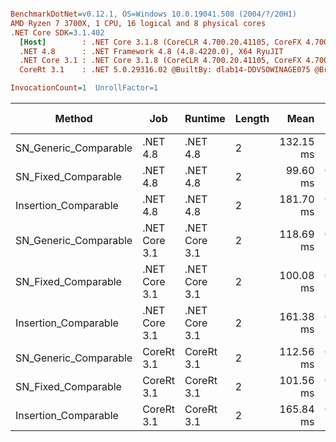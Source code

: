 ``` ini

BenchmarkDotNet=v0.12.1, OS=Windows 10.0.19041.508 (2004/?/20H1)
AMD Ryzen 7 3700X, 1 CPU, 16 logical and 8 physical cores
.NET Core SDK=3.1.402
  [Host]        : .NET Core 3.1.8 (CoreCLR 4.700.20.41105, CoreFX 4.700.20.41903), X64 RyuJIT
  .NET 4.8      : .NET Framework 4.8 (4.8.4220.0), X64 RyuJIT
  .NET Core 3.1 : .NET Core 3.1.8 (CoreCLR 4.700.20.41105, CoreFX 4.700.20.41903), X64 RyuJIT
  CoreRt 3.1    : .NET 5.0.29316.02 @BuiltBy: dlab14-DDVSOWINAGE075 @Branch: master @Commit: 40be8b7e2598b2ccb827fd90cd30c0e2d4496941, X64 AOT

InvocationCount=1  UnrollFactor=1  

```
|                Method |           Job |       Runtime | Length |      Mean |    Error |   StdDev | Gen 0 | Gen 1 | Gen 2 | Allocated |
|---------------------- |-------------- |-------------- |------- |----------:|---------:|---------:|------:|------:|------:|----------:|
| SN_Generic_Comparable |      .NET 4.8 |      .NET 4.8 |      2 | 132.15 ms | 1.928 ms | 1.709 ms |     - |     - |     - |         - |
|   SN_Fixed_Comparable |      .NET 4.8 |      .NET 4.8 |      2 |  99.60 ms | 0.753 ms | 0.705 ms |     - |     - |     - |         - |
|  Insertion_Comparable |      .NET 4.8 |      .NET 4.8 |      2 | 181.70 ms | 0.955 ms | 0.847 ms |     - |     - |     - |         - |
| SN_Generic_Comparable | .NET Core 3.1 | .NET Core 3.1 |      2 | 118.69 ms | 0.527 ms | 0.467 ms |     - |     - |     - |         - |
|   SN_Fixed_Comparable | .NET Core 3.1 | .NET Core 3.1 |      2 | 100.08 ms | 0.688 ms | 0.610 ms |     - |     - |     - |         - |
|  Insertion_Comparable | .NET Core 3.1 | .NET Core 3.1 |      2 | 161.38 ms | 0.575 ms | 0.510 ms |     - |     - |     - |         - |
| SN_Generic_Comparable |    CoreRt 3.1 |    CoreRt 3.1 |      2 | 112.56 ms | 0.565 ms | 0.501 ms |     - |     - |     - |         - |
|   SN_Fixed_Comparable |    CoreRt 3.1 |    CoreRt 3.1 |      2 | 101.56 ms | 0.428 ms | 0.379 ms |     - |     - |     - |         - |
|  Insertion_Comparable |    CoreRt 3.1 |    CoreRt 3.1 |      2 | 165.84 ms | 0.344 ms | 0.305 ms |     - |     - |     - |         - |

